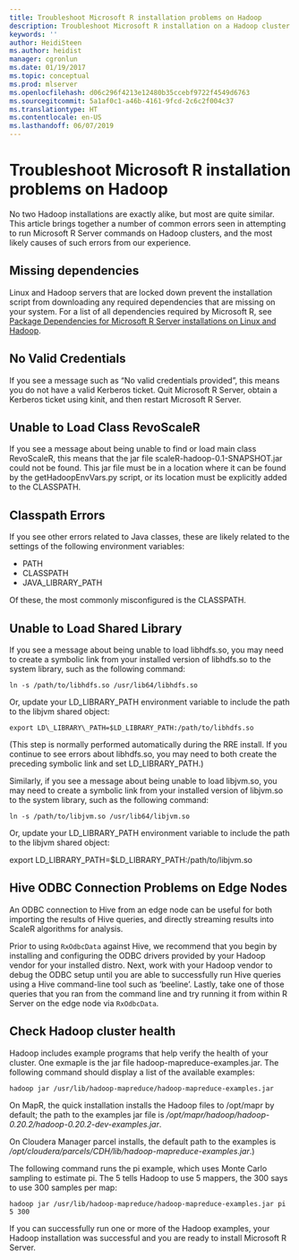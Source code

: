```yaml
---
title: Troubleshoot Microsoft R installation problems on Hadoop
description: Troubleshoot Microsoft R installation on a Hadoop cluster.
keywords: ''
author: HeidiSteen
ms.author: heidist
manager: cgronlun
ms.date: 01/19/2017
ms.topic: conceptual
ms.prod: mlserver
ms.openlocfilehash: d06c296f4213e12480b35ccebf9722f4549d6763
ms.sourcegitcommit: 5a1af0c1-a46b-4161-9fcd-2c6c2f004c37
ms.translationtype: HT
ms.contentlocale: en-US
ms.lasthandoff: 06/07/2019
---
```

# <a name="troubleshoot-microsoft-r-installation-problems-on-hadoop"></a>Troubleshoot Microsoft R installation problems on Hadoop

No two Hadoop installations are exactly alike, but most are quite similar. This article brings together a number of common errors seen in attempting to run Microsoft R Server commands on Hadoop clusters, and the most likely causes of such errors from our experience.

## <a name="missing-dependencies"></a>Missing dependencies

Linux and Hadoop servers that are locked down prevent the installation script from downloading any required dependencies that are missing on your system. For a list of all dependencies required by Microsoft R, see [Package Dependencies for Microsoft R Server installations on Linux and Hadoop](r-server-install-linux-hadoop-packages.md).

## <a name="no-valid-credentials"></a>No Valid Credentials

If you see a message such as “No valid credentials provided”, this means you do not have a valid Kerberos ticket. Quit Microsoft R Server, obtain a Kerberos ticket using kinit, and then restart Microsoft R Server.

## <a name="unable-to-load-class-revoscaler"></a>Unable to Load Class RevoScaleR

If you see a message about being unable to find or load main class RevoScaleR, this means that the jar file scaleR-hadoop-0.1-SNAPSHOT.jar could not be found. This jar file must be in a location where it can be found by the getHadoopEnvVars.py script, or its location must be explicitly added to the CLASSPATH.

## <a name="classpath-errors"></a>Classpath Errors

If you see other errors related to Java classes, these are likely related to the settings of the following environment variables:

- PATH
- CLASSPATH
- JAVA\_LIBRARY\_PATH

Of these, the most commonly misconfigured is the CLASSPATH.

## <a name="unable-to-load-shared-library"></a>Unable to Load Shared Library

If you see a message about being unable to load libhdfs.so, you may need to create a symbolic link from your installed version of libhdfs.so to the system library, such as the following command:

    ln -s /path/to/libhdfs.so /usr/lib64/libhdfs.so

Or, update your LD\_LIBRARY\_PATH environment variable to include the path to the libjvm shared object:

    export LD\_LIBRARY\_PATH=$LD_LIBRARY_PATH:/path/to/libhdfs.so

(This step is normally performed automatically during the RRE install. If you continue to see errors about libhdfs.so, you may need to both create the preceding symbolic link and set LD_LIBRARY_PATH.)

Similarly, if you see a message about being unable to load libjvm.so, you may need to create a symbolic link from your installed version of libjvm.so to the system library, such as the following command:

    ln -s /path/to/libjvm.so /usr/lib64/libjvm.so

Or, update your LD\_LIBRARY\_PATH environment variable to include the path to the libjvm shared object:

export LD\_LIBRARY\_PATH=$LD\_LIBRARY\_PATH:/path/to/libjvm.so


## <a name="hive-odbc-connection-problems-on-edge-nodes"></a>Hive ODBC Connection Problems on Edge Nodes

An ODBC connection to Hive from an edge node can be useful for both importing the results of Hive queries, and directly streaming results into ScaleR algorithms for analysis. 

Prior to using `RxOdbcData` against Hive, we recommend that you begin by installing and configuring the ODBC drivers provided by your Hadoop vendor for your installed distro. Next, work with your Hadoop vendor to debug the ODBC setup until you are able to successfully run Hive queries using a Hive command-line tool such as ‘beeline’. Lastly, take one of those queries that you ran from the command line and try running it from within R Server on the edge node via `RxOdbcData`.

## <a name="check-hadoop-cluster-health"></a>Check Hadoop cluster health

Hadoop includes example programs that help verify the health of your cluster. One exmaple is the jar file hadoop-mapreduce-examples.jar. The following command should display a list of the available examples:

    hadoop jar /usr/lib/hadoop-mapreduce/hadoop-mapreduce-examples.jar

On MapR, the quick installation installs the Hadoop files to /opt/mapr by default; the path to the examples jar file is */opt/mapr/hadoop/hadoop-0.20.2/hadoop-0.20.2-dev-examples.jar*. 

On Cloudera Manager parcel installs, the default path to the examples is */opt/cloudera/parcels/CDH/lib/hadoop-mapreduce-examples.jar*.)

The following command runs the pi example, which uses Monte Carlo sampling to estimate pi. The 5 tells Hadoop to use 5 mappers, the 300 says to use 300 samples per map:

    hadoop jar /usr/lib/hadoop-mapreduce/hadoop-mapreduce-examples.jar pi 5 300

If you can successfully run one or more of the Hadoop examples, your Hadoop installation was successful and you are ready to install Microsoft R Server.
